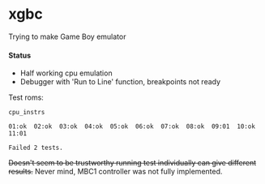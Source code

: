 # xgbc

Trying to make Game Boy emulator

#### Status
* Half working cpu emulation
* Debugger with 'Run to Line' function, breakpoints not ready

Test roms:
```
cpu_instrs

01:ok  02:ok  03:ok  04:ok  05:ok  06:ok  07:ok  08:ok  09:01  10:ok  11:01  

Failed 2 tests.
```
~~Doesn't seem to be trustworthy running test individually can give different results.~~ Never mind, MBC1 controller was not fully
implemented.
